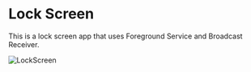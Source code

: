 # Lock Screen
This is a lock screen app that uses Foreground Service and Broadcast Receiver.

![LockScreen](https://github.com/chkpizza/LockScreen/assets/48915641/037351e6-a467-4c50-9b94-1c77969c2c09)
